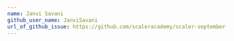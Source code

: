 ```yaml
---
name: Janvi Savani	
github_user_name: JanviSavani
url_of_github_issue: https://github.com/scaleracademy/scaler-september-open-source-challenge/issues/98
---
```

